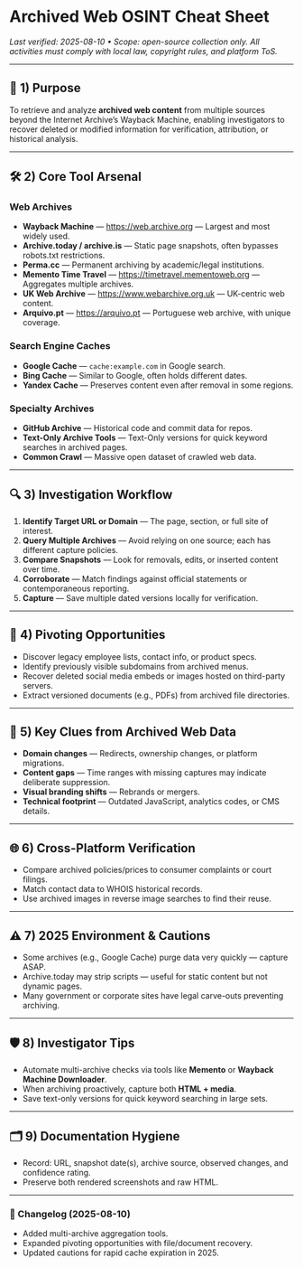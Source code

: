 # Archived Web OSINT Cheat Sheet
_Last verified: 2025-08-10 • Scope: open-source collection only. All activities must comply with local law, copyright rules, and platform ToS._

---

## 🎯 1) Purpose
To retrieve and analyze **archived web content** from multiple sources beyond the Internet Archive’s Wayback Machine, enabling investigators to recover deleted or modified information for verification, attribution, or historical analysis.

---

## 🛠 2) Core Tool Arsenal

### Web Archives
- **Wayback Machine** — https://web.archive.org — Largest and most widely used.  
- **Archive.today / archive.is** — Static page snapshots, often bypasses robots.txt restrictions.  
- **Perma.cc** — Permanent archiving by academic/legal institutions.  
- **Memento Time Travel** — https://timetravel.mementoweb.org — Aggregates multiple archives.  
- **UK Web Archive** — https://www.webarchive.org.uk — UK-centric web content.  
- **Arquivo.pt** — https://arquivo.pt — Portuguese web archive, with unique coverage.

### Search Engine Caches
- **Google Cache** — `cache:example.com` in Google search.  
- **Bing Cache** — Similar to Google, often holds different dates.  
- **Yandex Cache** — Preserves content even after removal in some regions.

### Specialty Archives
- **GitHub Archive** — Historical code and commit data for repos.  
- **Text-Only Archive Tools** — Text-Only versions for quick keyword searches in archived pages.  
- **Common Crawl** — Massive open dataset of crawled web data.

---

## 🔍 3) Investigation Workflow
1. **Identify Target URL or Domain** — The page, section, or full site of interest.  
2. **Query Multiple Archives** — Avoid relying on one source; each has different capture policies.  
3. **Compare Snapshots** — Look for removals, edits, or inserted content over time.  
4. **Corroborate** — Match findings against official statements or contemporaneous reporting.  
5. **Capture** — Save multiple dated versions locally for verification.

---

## 🧩 4) Pivoting Opportunities
- Discover legacy employee lists, contact info, or product specs.  
- Identify previously visible subdomains from archived menus.  
- Recover deleted social media embeds or images hosted on third-party servers.  
- Extract versioned documents (e.g., PDFs) from archived file directories.

---

## 📌 5) Key Clues from Archived Web Data
- **Domain changes** — Redirects, ownership changes, or platform migrations.  
- **Content gaps** — Time ranges with missing captures may indicate deliberate suppression.  
- **Visual branding shifts** — Rebrands or mergers.  
- **Technical footprint** — Outdated JavaScript, analytics codes, or CMS details.

---

## 🌐 6) Cross-Platform Verification
- Compare archived policies/prices to consumer complaints or court filings.  
- Match contact data to WHOIS historical records.  
- Use archived images in reverse image searches to find their reuse.

---

## ⚠️ 7) 2025 Environment & Cautions
- Some archives (e.g., Google Cache) purge data very quickly — capture ASAP.  
- Archive.today may strip scripts — useful for static content but not dynamic pages.  
- Many government or corporate sites have legal carve-outs preventing archiving.

---

## 🛡 8) Investigator Tips
- Automate multi-archive checks via tools like **Memento** or **Wayback Machine Downloader**.  
- When archiving proactively, capture both **HTML + media**.  
- Save text-only versions for quick keyword searching in large sets.

---

## 🗂 9) Documentation Hygiene
- Record: URL, snapshot date(s), archive source, observed changes, and confidence rating.  
- Preserve both rendered screenshots and raw HTML.

---

### 📜 Changelog (2025-08-10)
- Added multi-archive aggregation tools.  
- Expanded pivoting opportunities with file/document recovery.  
- Updated cautions for rapid cache expiration in 2025.
